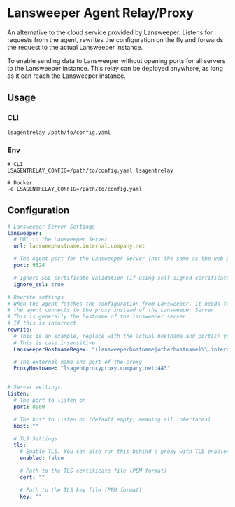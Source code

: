 # Lansweeper Agent Relay/Proxy
An alternative to the cloud service provided by Lansweeper. Listens for requests from the agent, rewrites the configuration on the fly and forwards the request to the actual Lansweeper instance.

To enable sending data to Lansweeper without opening ports for all servers to the Lansweeper instance. This relay can be deployed anywhere, as long as it can reach the Lansweeper instance.

## Usage
### CLI
```
lsagentrelay /path/to/config.yaml
```

### Env
```
# CLI
LSAGENTRELAY_CONFIG=/path/to/config.yaml lsagentrelay

# Docker
-e LSAGENTRELAY_CONFIG=/path/to/config.yaml
```

## Configuration
```yaml
# Lansweeper Server Settings
lansweeper:
  # URL to the Lansweeper Server
  url: lansweephostname.internal.company.net

  # The Agent port for the Lansweeper Server (not the same as the web port), default is 9524
  port: 9524

  # Ignore SSL certificate validation (if using self-signed certificates)
  ignore_ssl: true

# Rewrite settings
# When the agent fetches the configuration from Lansweeper, it needs to rewrite some settings so that
# the agent connects to the proxy instead of the Lansweeper Server.
# This is generally the hostname of the lansweeper server.
# If this is incorrect
rewrite:
  # This is an example, replace with the actual hostname and port(s) you want to rewrite
  # This is case insensitive
  LansweeperHostnameRegex: "(lansweeperhostname|otherhostname)\\.internal\\.company\\.net:(9524|443)"

  # The external name and port of the proxy
  ProxyHostname: "lsagentproxyproxy.company.net:443"


# Server settings
listen:
  # The port to listen on
  port: 8080

  # The host to listen on (default empty, meaning all interfaces)
  host: ""

  # TLS Settings
  tls:
    # Enable TLS. You can also run this behind a proxy with TLS enabled.
    enabled: false

    # Path to the TLS certificate file (PEM format)
    cert: ""

    # Path to the TLS key file (PEM format)
    key: ""

```
